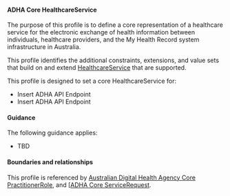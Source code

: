 #### ADHA Core HealthcareService
The purpose of this profile is to define a core representation of a healthcare service for the electronic exchange of health information between individuals, healthcare providers, and the My Health Record system infrastructure in Australia.

This profile identifies the additional constraints, extensions, and value sets that build on and extend [HealthcareService](http://hl7.org/fhir/R4/healthcareservice.html) that are supported. 

This profile is designed to set a core HealthcareService for:
* Insert ADHA API Endpoint
* Insert ADHA API Endpoint

#### Guidance
The following guidance applies:
* TBD

#### Boundaries and relationships
This profile is referenced by 
[Australian Digital Health Agency Core PractitionerRole](StructureDefinition-dh-practitionerrole-core-1.html), and 
[[ADHA Core ServiceRequest](StructureDefinition-dh-servicerequest-core-1.html).